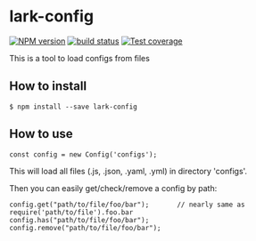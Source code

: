 lark-config
===============

[![NPM version][npm-image]][npm-url]
[![build status][travis-image]][travis-url]
[![Test coverage][coveralls-image]][coveralls-url]

This is a tool to load configs from files

## How to install

```
$ npm install --save lark-config
```

## How to use

```
const config = new Config('configs');
```

This will load all files (.js, .json, .yaml, .yml) in directory 'configs'.

Then you can easily get/check/remove a config by path:

```
config.get("path/to/file/foo/bar");       // nearly same as require('path/to/file').foo.bar
config.has("path/to/file/foo/bar");
config.remove("path/to/file/foo/bar");
```


[npm-image]: https://img.shields.io/npm/v/lark-config.svg?style=flat-square
[npm-url]: https://npmjs.org/package/lark-config
[travis-image]: https://img.shields.io/travis/larkjs/lark-config/master.svg?style=flat-square
[travis-url]: https://travis-ci.org/larkjs/lark-config
[coveralls-image]: https://img.shields.io/codecov/c/github/larkjs/lark-config.svg?style=flat-square
[coveralls-url]: https://codecov.io/github/larkjs/lark-config?branch=master
